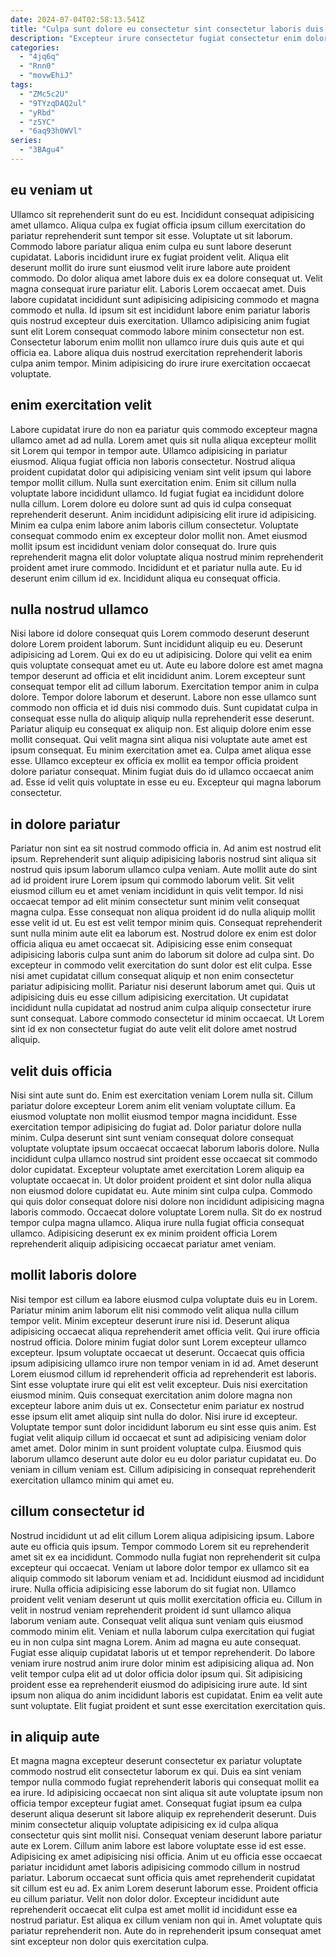 ```yaml
---
date: 2024-07-04T02:58:13.541Z
title: "Culpa sunt dolore eu consectetur sint consectetur laboris duis fugiat eiusmod consequat reprehenderit amet incididunt."
description: "Excepteur irure consectetur fugiat consectetur enim dolor nisi. Irure aliquip magna sint ipsum qui veniam et."
categories:
  - "4jq6q"
  - "Rnn0"
  - "movwEhiJ"
tags:
  - "ZMc5c2U"
  - "9TYzqDAQ2ul"
  - "yRbd"
  - "z5YC"
  - "6aq93h0WVl"
series:
  - "3BAgu4"
---
```



## eu veniam ut

Ullamco sit reprehenderit sunt do eu est. Incididunt consequat adipisicing amet ullamco. Aliqua culpa ex fugiat officia ipsum cillum exercitation do pariatur reprehenderit sunt tempor sit esse. Voluptate ut sit laborum. Commodo labore pariatur aliqua enim culpa eu sunt labore deserunt cupidatat.
Laboris incididunt irure ex fugiat proident velit. Aliqua elit deserunt mollit do irure sunt eiusmod velit irure labore aute proident commodo. Do dolor aliqua amet labore duis ex ea dolore consequat ut. Velit magna consequat irure pariatur elit.
Laboris Lorem occaecat amet. Duis labore cupidatat incididunt sunt adipisicing adipisicing commodo et magna commodo et nulla. Id ipsum sit est incididunt labore enim pariatur laboris quis nostrud excepteur duis exercitation. Ullamco adipisicing anim fugiat sunt elit Lorem consequat commodo labore minim consectetur non est. Consectetur laborum enim mollit non ullamco irure duis quis aute et qui officia ea. Labore aliqua duis nostrud exercitation reprehenderit laboris culpa anim tempor. Minim adipisicing do irure irure exercitation occaecat voluptate.

## enim exercitation velit

Labore cupidatat irure do non ea pariatur quis commodo excepteur magna ullamco amet ad ad nulla. Lorem amet quis sit nulla aliqua excepteur mollit sit Lorem qui tempor in tempor aute. Ullamco adipisicing in pariatur eiusmod. Aliqua fugiat officia non laboris consectetur. Nostrud aliqua proident cupidatat dolor qui adipisicing veniam sint velit ipsum qui labore tempor mollit cillum. Nulla sunt exercitation enim. Enim sit cillum nulla voluptate labore incididunt ullamco.
Id fugiat fugiat ea incididunt dolore nulla cillum. Lorem dolore eu dolore sunt ad quis id culpa consequat reprehenderit deserunt. Anim incididunt adipisicing elit irure id adipisicing. Minim ea culpa enim labore anim laboris cillum consectetur.
Voluptate consequat commodo enim ex excepteur dolor mollit non. Amet eiusmod mollit ipsum est incididunt veniam dolor consequat do. Irure quis reprehenderit magna elit dolor voluptate aliqua nostrud minim reprehenderit proident amet irure commodo. Incididunt et et pariatur nulla aute. Eu id deserunt enim cillum id ex. Incididunt aliqua eu consequat officia.

## nulla nostrud ullamco

Nisi labore id dolore consequat quis Lorem commodo deserunt deserunt dolore Lorem proident laborum. Sunt incididunt aliquip eu eu. Deserunt adipisicing ad Lorem. Qui ex do eu ut adipisicing. Dolore qui velit ea enim quis voluptate consequat amet eu ut. Aute eu labore dolore est amet magna tempor deserunt ad officia et elit incididunt anim. Lorem excepteur sunt consequat tempor elit ad cillum laborum.
Exercitation tempor anim in culpa dolore. Tempor dolore laborum et deserunt. Labore non esse ullamco sunt commodo non officia et id duis nisi commodo duis. Sunt cupidatat culpa in consequat esse nulla do aliquip aliquip nulla reprehenderit esse deserunt. Pariatur aliquip eu consequat ex aliquip non. Est aliquip dolore enim esse mollit consequat. Qui velit magna sint aliqua nisi voluptate aute amet est ipsum consequat. Eu minim exercitation amet ea.
Culpa amet aliqua esse esse. Ullamco excepteur ex officia ex mollit ea tempor officia proident dolore pariatur consequat. Minim fugiat duis do id ullamco occaecat anim ad. Esse id velit quis voluptate in esse eu eu. Excepteur qui magna laborum consectetur.

## in dolore pariatur

Pariatur non sint ea sit nostrud commodo officia in. Ad anim est nostrud elit ipsum. Reprehenderit sunt aliquip adipisicing laboris nostrud sint aliqua sit nostrud quis ipsum laborum ullamco culpa veniam. Aute mollit aute do sint ad id proident irure Lorem ipsum qui commodo laborum velit. Sit velit eiusmod cillum eu et amet veniam incididunt in quis velit tempor.
Id nisi occaecat tempor ad elit minim consectetur sunt minim velit consequat magna culpa. Esse consequat non aliqua proident id do nulla aliquip mollit esse velit id ut. Eu est est velit tempor minim quis. Consequat reprehenderit sunt nulla minim aute elit ea laborum est. Nostrud dolore ex enim est dolor officia aliqua eu amet occaecat sit. Adipisicing esse enim consequat adipisicing laboris culpa sunt anim do laborum sit dolore ad culpa sint. Do excepteur in commodo velit exercitation do sunt dolor est elit culpa. Esse nisi amet cupidatat cillum consequat aliquip et non enim consectetur pariatur adipisicing mollit.
Pariatur nisi deserunt laborum amet qui. Quis ut adipisicing duis eu esse cillum adipisicing exercitation. Ut cupidatat incididunt nulla cupidatat ad nostrud anim culpa aliquip consectetur irure sunt consequat. Labore commodo consectetur id minim occaecat. Ut Lorem sint id ex non consectetur fugiat do aute velit elit dolore amet nostrud aliquip.

## velit duis officia

Nisi sint aute sunt do. Enim est exercitation veniam Lorem nulla sit. Cillum pariatur dolore excepteur Lorem anim elit veniam voluptate cillum. Ea eiusmod voluptate non mollit eiusmod tempor magna incididunt. Esse exercitation tempor adipisicing do fugiat ad.
Dolor pariatur dolore nulla minim. Culpa deserunt sint sunt veniam consequat dolore consequat voluptate voluptate ipsum occaecat occaecat laborum laboris dolore. Nulla incididunt culpa ullamco nostrud sint proident esse occaecat sit commodo dolor cupidatat. Excepteur voluptate amet exercitation Lorem aliquip ea voluptate occaecat in. Ut dolor proident proident et sint dolor nulla aliqua non eiusmod dolore cupidatat eu. Aute minim sint culpa culpa. Commodo qui quis dolor consequat dolore nisi dolore non incididunt adipisicing magna laboris commodo.
Occaecat dolore voluptate Lorem nulla. Sit do ex nostrud tempor culpa magna ullamco. Aliqua irure nulla fugiat officia consequat ullamco. Adipisicing deserunt ex ex minim proident officia Lorem reprehenderit aliquip adipisicing occaecat pariatur amet veniam.

## mollit laboris dolore

Nisi tempor est cillum ea labore eiusmod culpa voluptate duis eu in Lorem. Pariatur minim anim laborum elit nisi commodo velit aliqua nulla cillum tempor velit. Minim excepteur deserunt irure nisi id. Deserunt aliqua adipisicing occaecat aliqua reprehenderit amet officia velit. Qui irure officia nostrud officia. Dolore minim fugiat dolor sunt Lorem excepteur ullamco excepteur. Ipsum voluptate occaecat ut deserunt. Occaecat quis officia ipsum adipisicing ullamco irure non tempor veniam in id ad.
Amet deserunt Lorem eiusmod cillum id reprehenderit officia ad reprehenderit est laboris. Sint esse voluptate irure qui elit est velit excepteur. Duis nisi exercitation eiusmod minim. Quis consequat exercitation anim dolore magna non excepteur labore anim duis ut ex. Consectetur enim pariatur ex nostrud esse ipsum elit amet aliquip sint nulla do dolor. Nisi irure id excepteur. Voluptate tempor sunt dolor incididunt laborum eu sint esse quis anim. Est fugiat velit aliquip cillum id occaecat et sunt ad adipisicing veniam dolor amet amet.
Dolor minim in sunt proident voluptate culpa. Eiusmod quis laborum ullamco deserunt aute dolor eu eu dolor pariatur cupidatat eu. Do veniam in cillum veniam est. Cillum adipisicing in consequat reprehenderit exercitation ullamco minim qui amet eu.

## cillum consectetur id

Nostrud incididunt ut ad elit cillum Lorem aliqua adipisicing ipsum. Labore aute eu officia quis ipsum. Tempor commodo Lorem sit eu reprehenderit amet sit ex ea incididunt. Commodo nulla fugiat non reprehenderit sit culpa excepteur qui occaecat. Veniam ut labore dolor tempor ex ullamco sit ea aliquip commodo sit laborum veniam et ad. Incididunt eiusmod ad incididunt irure. Nulla officia adipisicing esse laborum do sit fugiat non. Ullamco proident velit veniam deserunt ut quis mollit exercitation officia eu.
Cillum in velit in nostrud veniam reprehenderit proident id sunt ullamco aliqua laborum veniam aute. Consequat velit aliqua sunt veniam quis eiusmod commodo minim elit. Veniam et nulla laborum culpa exercitation qui fugiat eu in non culpa sint magna Lorem. Anim ad magna eu aute consequat.
Fugiat esse aliquip cupidatat laboris ut et tempor reprehenderit. Do labore veniam irure nostrud anim irure dolor minim est adipisicing aliqua ad. Non velit tempor culpa elit ad ut dolor officia dolor ipsum qui. Sit adipisicing proident esse ea reprehenderit eiusmod do adipisicing irure aute. Id sint ipsum non aliqua do anim incididunt laboris est cupidatat. Enim ea velit aute sunt voluptate. Elit fugiat proident et sunt esse exercitation exercitation quis.

## in aliquip aute

Et magna magna excepteur deserunt consectetur ex pariatur voluptate commodo nostrud elit consectetur laborum ex qui. Duis ea sint veniam tempor nulla commodo fugiat reprehenderit laboris qui consequat mollit ea ea irure. Id adipisicing occaecat non sint aliqua sit aute voluptate ipsum non officia tempor excepteur fugiat amet. Consequat fugiat ipsum ea culpa deserunt aliqua deserunt sit labore aliquip ex reprehenderit deserunt. Duis minim consectetur aliquip voluptate adipisicing ex id culpa aliqua consectetur quis sint mollit nisi. Consequat veniam deserunt labore pariatur aute ex Lorem. Cillum anim labore est labore voluptate esse id est esse.
Adipisicing ex amet adipisicing nisi officia. Anim ut eu officia esse occaecat pariatur incididunt amet laboris adipisicing commodo cillum in nostrud pariatur. Laborum occaecat sunt officia quis amet reprehenderit cupidatat sit cillum est eu ad. Ex anim Lorem deserunt laborum esse.
Proident officia eu cillum pariatur. Velit non dolor dolor. Excepteur incididunt aute reprehenderit occaecat elit culpa est amet mollit id incididunt esse ea nostrud pariatur. Est aliqua ex cillum veniam non qui in. Amet voluptate quis pariatur reprehenderit non. Aute do in reprehenderit ipsum consequat amet sint excepteur non dolor quis exercitation culpa.

